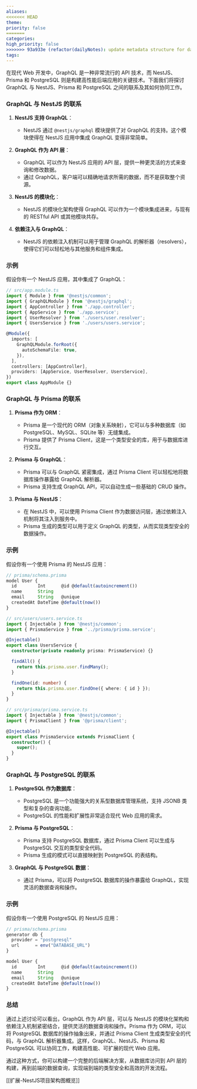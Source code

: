 ```yaml
---
aliases: 
<<<<<<< HEAD
theme: 
priority: false
=======
categories: 
high_priority: false
>>>>>>> 93a933e (refactor(dailyNotes): update metadata structure for daily notes)
tags:
---
```

在现代 Web 开发中，GraphQL 是一种非常流行的 API 技术，而 NestJS、Prisma 和 PostgreSQL 则是构建高性能后端应用的关键技术。下面我们将探讨 GraphQL 与 NestJS、Prisma 和 PostgreSQL 之间的联系及其如何协同工作。

### GraphQL 与 NestJS 的联系

1. **NestJS 支持 GraphQL**：
   - NestJS 通过 `@nestjs/graphql` 模块提供了对 GraphQL 的支持。这个模块使得在 NestJS 应用中集成 GraphQL 变得非常简单。

2. **GraphQL 作为 API 层**：
   - GraphQL 可以作为 NestJS 应用的 API 层，提供一种更灵活的方式来查询和修改数据。
   - 通过 GraphQL，客户端可以精确地请求所需的数据，而不是获取整个资源。

3. **NestJS 的模块化**：
   - NestJS 的模块化架构使得 GraphQL 可以作为一个模块集成进来，与现有的 RESTful API 或其他模块共存。

4. **依赖注入与 GraphQL**：
   - NestJS 的依赖注入机制可以用于管理 GraphQL 的解析器（resolvers），使得它们可以轻松地与其他服务和组件集成。

### 示例

假设你有一个 NestJS 应用，其中集成了 GraphQL：

```typescript
// src/app.module.ts
import { Module } from '@nestjs/common';
import { GraphQLModule } from '@nestjs/graphql';
import { AppController } from './app.controller';
import { AppService } from './app.service';
import { UserResolver } from './users/user.resolver';
import { UsersService } from './users/users.service';

@Module({
  imports: [
    GraphQLModule.forRoot({
      autoSchemaFile: true,
    }),
  ],
  controllers: [AppController],
  providers: [AppService, UserResolver, UsersService],
})
export class AppModule {}
```

### GraphQL 与 Prisma 的联系

1. **Prisma 作为 ORM**：
   - Prisma 是一个现代的 ORM（对象关系映射），它可以与多种数据库（如 PostgreSQL、MySQL、SQLite 等）无缝集成。
   - Prisma 提供了 Prisma Client，这是一个类型安全的库，用于与数据库进行交互。

2. **Prisma 与 GraphQL**：
   - Prisma 可以与 GraphQL 紧密集成，通过 Prisma Client 可以轻松地将数据库操作暴露给 GraphQL 解析器。
   - Prisma 支持生成 GraphQL API，可以自动生成一些基础的 CRUD 操作。

3. **Prisma 与 NestJS**：
   - 在 NestJS 中，可以使用 Prisma Client 作为数据访问层，通过依赖注入机制将其注入到服务中。
   - Prisma 生成的类型可以用于定义 GraphQL 的类型，从而实现类型安全的数据操作。

### 示例

假设你有一个使用 Prisma 的 NestJS 应用：

```typescript
// prisma/schema.prisma
model User {
  id        Int      @id @default(autoincrement())
  name      String
  email     String   @unique
  createdAt DateTime @default(now())
}

// src/users/users.service.ts
import { Injectable } from '@nestjs/common';
import { PrismaService } from '../prisma/prisma.service';

@Injectable()
export class UsersService {
  constructor(private readonly prisma: PrismaService) {}

  findAll() {
    return this.prisma.user.findMany();
  }

  findOne(id: number) {
    return this.prisma.user.findOne({ where: { id } });
  }
}

// src/prisma/prisma.service.ts
import { Injectable } from '@nestjs/common';
import { PrismaClient } from '@prisma/client';

@Injectable()
export class PrismaService extends PrismaClient {
  constructor() {
    super();
  }
}
```

### GraphQL 与 PostgreSQL 的联系

1. **PostgreSQL 作为数据库**：
   - PostgreSQL 是一个功能强大的关系型数据库管理系统，支持 JSONB 类型和复杂的查询功能。
   - PostgreSQL 的性能和扩展性非常适合现代 Web 应用的需求。

2. **Prisma 与 PostgreSQL**：
   - Prisma 支持 PostgreSQL 数据库，通过 Prisma Client 可以生成与 PostgreSQL 交互的类型安全代码。
   - Prisma 生成的模式可以直接映射到 PostgreSQL 的表结构。

3. **GraphQL 与 PostgreSQL 数据**：
   - 通过 Prisma，可以将 PostgreSQL 数据库的操作暴露给 GraphQL，实现灵活的数据查询和操作。

### 示例

假设你有一个使用 PostgreSQL 的 NestJS 应用：

```typescript
// prisma/schema.prisma
generator db {
  provider = "postgresql"
  url      = env("DATABASE_URL")
}

model User {
  id        Int      @id @default(autoincrement())
  name      String
  email     String   @unique
  createdAt DateTime @default(now())
}
```

### 总结

通过上述讨论可以看出，GraphQL 作为 API 层，可以与 NestJS 的模块化架构和依赖注入机制紧密结合，提供灵活的数据查询和操作。Prisma 作为 ORM，可以将 PostgreSQL 数据库的操作抽象出来，并通过 Prisma Client 生成类型安全的代码，与 GraphQL 解析器集成。这样，GraphQL、NestJS、Prisma 和 PostgreSQL 可以协同工作，构建高性能、可扩展的现代 Web 应用。

通过这种方式，你可以构建一个完整的后端解决方案，从数据库访问到 API 层的构建，再到前端的数据查询，实现端到端的类型安全和高效的开发流程。

[[扩展-NestJS项目架构图概览]]